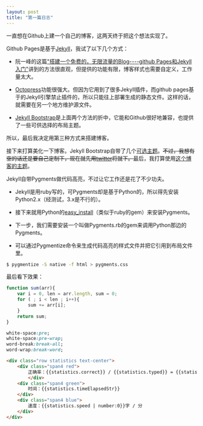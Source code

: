 ```yaml
---
layout: post
title: "第一篇日志"
---
```


一直想在Github上建一个自己的博客，这两天终于把这个想法实现了。

Github Pages是基于[Jekyll](http://jekyllrb.com/)，我试了以下几个方式：

* 阮一峰的这篇["搭建一个免费的，无限流量的Blog----github Pages和Jekyll入门"](http://www.ruanyifeng.com/blog/2012/08/blogging_with_jekyll.html)讲到的方法很直观，但提供的功能有限，博客样式也需要自定义，工作量太大。
 
* [Octopress](http://octopress.org)功能很强大。但因为它用到了很多Jekyll插件，而github pages基于的Jekyll引擎禁止插件的，所以只能往上部署生成的静态文件。这样的话，就需要在另一个地方维护源文件。

* [Jekyll Bootstrap](http://jekyllbootstrap.com/)是上面两个方法的折中，它能和Github很好地兼容，也提供了一些可供选择的布局主题。

所以，最后我决定用第三种方式来搭建博客。	



接下来打算美化一下博客。Jekyll Bootstrap自带了几个[可选主题](http://jekyllbootstrap.com/usage/jekyll-theming.html)。~~不过，我想有空的话还是要自己定制下，现在就先用[twitter](http://themes.jekyllbootstrap.com/preview/twitter)将就下。~~最后，我打算使用[这个博客的主题](http://webfrogs.me/)。

Jekyll自带Pygments做代码高亮，不过让它工作还是花了不少功夫。

* Jekyll是用ruby写的，可Pygments却是基于Python的，所以得先安装Python2.x（经测试，3.x是不行的）。

* 接下来就用Python的[easy_install](http://chxt6896.github.io/python/2011/12/03/python-setuptools-easyinstall.html)（类似于ruby的gem）来安装Pygments。

* 下一步，我们需要安装一个叫做Pygments.rb的gem来调用Python那边的Pygments。

* 可以通过Pygmentize命令来生成代码高亮的样式文件并把它引用到布局文件里。

```bash linenos
$ pygmentize -S native -f html > pygments.css
```

最后看下效果：

```javascript
function sum(arr){
	var i = 0, len = arr.length, sum = 0;
	for ( ; i < len ; i++){
		sum += arr[i];
	}
	return sum;
}
```

```css
white-space:pre;
white-space:pre-wrap;
word-break:break-all;
word-wrap:break-word;
```

```html
<div class="row statistics text-center">
	<div class="span4 red">
		正确率：{{statistics.correct}} / {{statistics.typed}} = {{statistics.correctPct | number:0}}%
		</div>
	<div class="span4 green">
		时间：{{statistics.timeElapsedStr}}
	</div>
	<div class="span4 blue">
		速度：{{statistics.speed | number:0}}字 / 分
	</div>
</div>
```